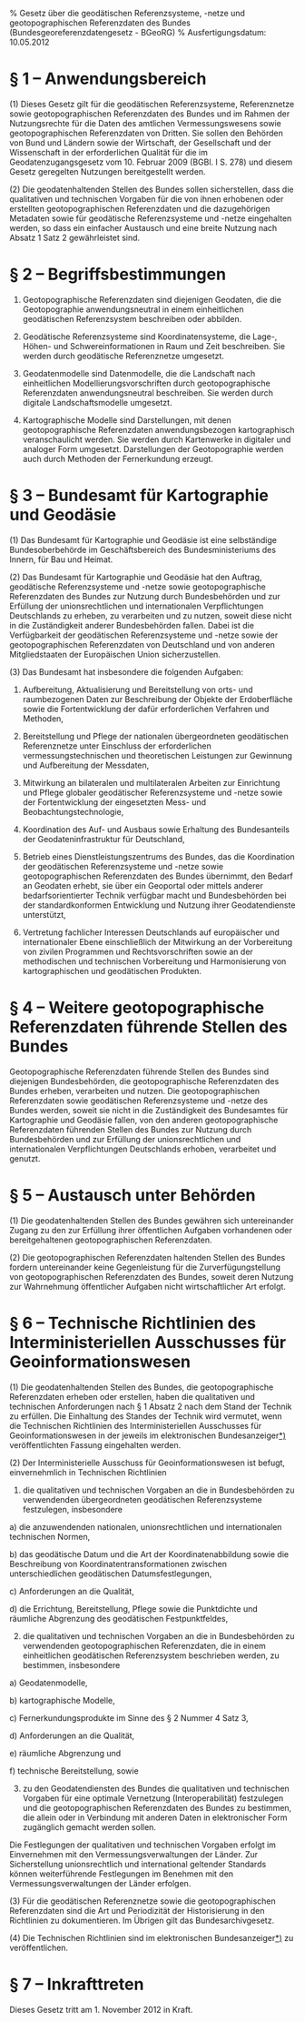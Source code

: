 % Gesetz über die geodätischen Referenzsysteme, -netze und geotopographischen Referenzdaten des Bundes  (Bundesgeoreferenzdatengesetz - BGeoRG)
% Ausfertigungsdatum: 10.05.2012
 
# § 1 – Anwendungsbereich

(1) Dieses Gesetz gilt für die geodätischen Referenzsysteme, Referenznetze sowie geotopographischen Referenzdaten des Bundes und im Rahmen der Nutzungsrechte für die Daten des amtlichen Vermessungswesens sowie geotopographischen Referenzdaten von Dritten. Sie sollen den Behörden von Bund und Ländern sowie der Wirtschaft, der Gesellschaft und der Wissenschaft in der erforderlichen Qualität für die im Geodatenzugangsgesetz vom 10. Februar 2009 (BGBl. I S. 278) und diesem Gesetz geregelten Nutzungen bereitgestellt werden.

(2) Die geodatenhaltenden Stellen des Bundes sollen sicherstellen, dass die qualitativen und technischen Vorgaben für die von ihnen erhobenen oder erstellten geotopographischen Referenzdaten und die dazugehörigen Metadaten sowie für geodätische Referenzsysteme und -netze eingehalten werden, so dass ein einfacher Austausch und eine breite Nutzung nach Absatz 1 Satz 2 gewährleistet sind.

# § 2 – Begriffsbestimmungen

1. Geotopographische Referenzdaten sind diejenigen Geodaten, die die Geotopographie anwendungsneutral in einem einheitlichen geodätischen Referenzsystem beschreiben oder abbilden.

2. Geodätische Referenzsysteme sind Koordinatensysteme, die Lage-, Höhen- und Schwereinformationen in Raum und Zeit beschreiben. Sie werden durch geodätische Referenznetze umgesetzt.

3. Geodatenmodelle sind Datenmodelle, die die Landschaft nach einheitlichen Modellierungsvorschriften durch geotopographische Referenzdaten anwendungsneutral beschreiben. Sie werden durch digitale Landschaftsmodelle umgesetzt.

4. Kartographische Modelle sind Darstellungen, mit denen geotopographische Referenzdaten anwendungsbezogen kartographisch veranschaulicht werden. Sie werden durch Kartenwerke in digitaler und analoger Form umgesetzt. Darstellungen der Geotopographie werden auch durch Methoden der Fernerkundung erzeugt.

# § 3 – Bundesamt für Kartographie und Geodäsie

(1) Das Bundesamt für Kartographie und Geodäsie ist eine selbständige Bundesoberbehörde im Geschäftsbereich des Bundesministeriums des Innern, für Bau und Heimat.

(2) Das Bundesamt für Kartographie und Geodäsie hat den Auftrag, geodätische Referenzsysteme und -netze sowie geotopographische Referenzdaten des Bundes zur Nutzung durch Bundesbehörden und zur Erfüllung der unionsrechtlichen und internationalen Verpflichtungen Deutschlands zu erheben, zu verarbeiten und zu nutzen, soweit diese nicht in die Zuständigkeit anderer Bundesbehörden fallen. Dabei ist die Verfügbarkeit der geodätischen Referenzsysteme und -netze sowie der geotopographischen Referenzdaten von Deutschland und von anderen Mitgliedstaaten der Europäischen Union sicherzustellen.

(3) Das Bundesamt hat insbesondere die folgenden Aufgaben:

1. Aufbereitung, Aktualisierung und Bereitstellung von orts- und raumbezogenen Daten zur Beschreibung der Objekte der Erdoberfläche sowie die Fortentwicklung der dafür erforderlichen Verfahren und Methoden,

2. Bereitstellung und Pflege der nationalen übergeordneten geodätischen Referenznetze unter Einschluss der erforderlichen vermessungstechnischen und theoretischen Leistungen zur Gewinnung und Aufbereitung der Messdaten,

3. Mitwirkung an bilateralen und multilateralen Arbeiten zur Einrichtung und Pflege globaler geodätischer Referenzsysteme und -netze sowie der Fortentwicklung der eingesetzten Mess- und Beobachtungstechnologie,

4. Koordination des Auf- und Ausbaus sowie Erhaltung des Bundesanteils der Geodateninfrastruktur für Deutschland,

5. Betrieb eines Dienstleistungszentrums des Bundes, das die Koordination der geodätischen Referenzsysteme und -netze sowie geotopographischen Referenzdaten des Bundes übernimmt, den Bedarf an Geodaten erhebt, sie über ein Geoportal oder mittels anderer bedarfsorientierter Technik verfügbar macht und Bundesbehörden bei der standardkonformen Entwicklung und Nutzung ihrer Geodatendienste unterstützt,

6. Vertretung fachlicher Interessen Deutschlands auf europäischer und internationaler Ebene einschließlich der Mitwirkung an der Vorbereitung von zivilen Programmen und Rechtsvorschriften sowie an der methodischen und technischen Vorbereitung und Harmonisierung von kartographischen und geodätischen Produkten.

# § 4 – Weitere geotopographische Referenzdaten führende Stellen des Bundes

Geotopographische Referenzdaten führende Stellen des Bundes sind diejenigen Bundesbehörden, die geotopographische Referenzdaten des Bundes erheben, verarbeiten und nutzen. Die geotopographischen Referenzdaten sowie geodätischen Referenzsysteme und -netze des Bundes werden, soweit sie nicht in die Zuständigkeit des Bundesamtes für Kartographie und Geodäsie fallen, von den anderen geotopographische Referenzdaten führenden Stellen des Bundes zur Nutzung durch Bundesbehörden und zur Erfüllung der unionsrechtlichen und internationalen Verpflichtungen Deutschlands erhoben, verarbeitet und genutzt.

# § 5 – Austausch unter Behörden

(1) Die geodatenhaltenden Stellen des Bundes gewähren sich untereinander Zugang zu den zur Erfüllung ihrer öffentlichen Aufgaben vorhandenen oder bereitgehaltenen geotopographischen Referenzdaten.

(2) Die geotopographischen Referenzdaten haltenden Stellen des Bundes fordern untereinander keine Gegenleistung für die Zurverfügungstellung von geotopographischen Referenzdaten des Bundes, soweit deren Nutzung zur Wahrnehmung öffentlicher Aufgaben nicht wirtschaftlicher Art erfolgt.

# § 6 – Technische Richtlinien des Interministeriellen Ausschusses für Geoinformationswesen

(1) Die geodatenhaltenden Stellen des Bundes, die geotopographische Referenzdaten erheben oder erstellen, haben die qualitativen und technischen Anforderungen nach § 1 Absatz 2 nach dem Stand der Technik zu erfüllen. Die Einhaltung des Standes der Technik wird vermutet, wenn die Technischen Richtlinien des Interministeriellen Ausschusses für Geoinformationswesen in der jeweils im elektronischen Bundesanzeiger<span id="FnR.F776484_01"></span><a href="#F776484_01" class="FnR">*)</a></sup> veröffentlichten Fassung eingehalten werden.

(2) Der Interministerielle Ausschuss für Geoinformationswesen ist befugt, einvernehmlich in Technischen Richtlinien

1. die qualitativen und technischen Vorgaben an die in Bundesbehörden zu verwendenden übergeordneten geodätischen Referenzsysteme festzulegen, insbesondere

a) die anzuwendenden nationalen, unionsrechtlichen und internationalen technischen Normen,

b) das geodätische Datum und die Art der Koordinatenabbildung sowie die Beschreibung von Koordinatentransformationen zwischen unterschiedlichen geodätischen Datumsfestlegungen,

c) Anforderungen an die Qualität,

d) die Errichtung, Bereitstellung, Pflege sowie die Punktdichte und räumliche Abgrenzung des geodätischen Festpunktfeldes,

2. die qualitativen und technischen Vorgaben an die in Bundesbehörden zu verwendenden geotopographischen Referenzdaten, die in einem einheitlichen geodätischen Referenzsystem beschrieben werden, zu bestimmen, insbesondere

a) Geodatenmodelle,

b) kartographische Modelle,

c) Fernerkundungsprodukte im Sinne des § 2 Nummer 4 Satz 3,

d) Anforderungen an die Qualität,

e) räumliche Abgrenzung und

f) technische Bereitstellung, sowie

3. zu den Geodatendiensten des Bundes die qualitativen und technischen Vorgaben für eine optimale Vernetzung (Interoperabilität) festzulegen und die geotopographischen Referenzdaten des Bundes zu bestimmen, die allein oder in Verbindung mit anderen Daten in elektronischer Form zugänglich gemacht werden sollen.

Die Festlegungen der qualitativen und technischen Vorgaben erfolgt im Einvernehmen mit den Vermessungsverwaltungen der Länder. Zur Sicherstellung unionsrechtlich und international geltender Standards können weiterführende Festlegungen im Benehmen mit den Vermessungsverwaltungen der Länder erfolgen.

(3) Für die geodätischen Referenznetze sowie die geotopographischen Referenzdaten sind die Art und Periodizität der Historisierung in den Richtlinien zu dokumentieren. Im Übrigen gilt das Bundesarchivgesetz.

(4) Die Technischen Richtlinien sind im elektronischen Bundesanzeiger<a href="#F776484_01" class="FnR">*)</a></sup> zu veröffentlichen.

# § 7 – Inkrafttreten

Dieses Gesetz tritt am 1. November 2012 in Kraft.
